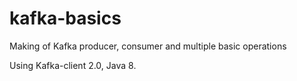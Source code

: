 # kafka-basics
Making of Kafka producer, consumer and multiple basic operations


Using Kafka-client 2.0, Java 8.
